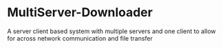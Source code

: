 # MultiServer-Downloader
A server client based system with multiple servers and one client to allow for across network communication and file transfer
